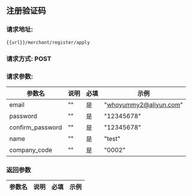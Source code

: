 ## 注册验证码
### 请求地址:
```
{{url}}/merchant/register/apply
```
### 请求方式: POST  
### 请求参数:  

|参数名|说明|必填|示例|  
 |---|---|---|---|  
|email|""|是|"whoyummy2@aliyun.com"|  
|password|""|是|"12345678"|  
|confirm_password|""|是|"12345678"|  
|name|""|是|"test"|  
|company_code|""|是|"0002"|  
### 返回参数  

|参数名|说明|必填|示例|  
 |---|---|---|---|  
